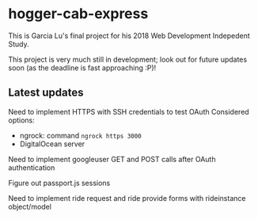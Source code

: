 # hogger-cab-express

This is Garcia Lu's final project for his 2018 Web Development Indepedent Study.

This project is very much still in development; look out for future updates soon (as the deadline is fast approaching :P)!

## Latest updates

Need to implement HTTPS with SSH credentials to test OAuth
Considered options:
- ngrock: command `ngrock https 3000`
- DigitalOcean server

Need to implement googleuser GET and POST calls after OAuth authentication

Figure out passport.js sessions

Need to implement ride request and ride provide forms with rideinstance object/model
